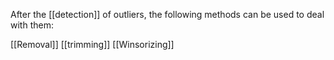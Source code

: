After the [[detection]] of outliers, the following methods can be used to deal with them:

[[Removal]]
[[trimming]]
[[Winsorizing]]